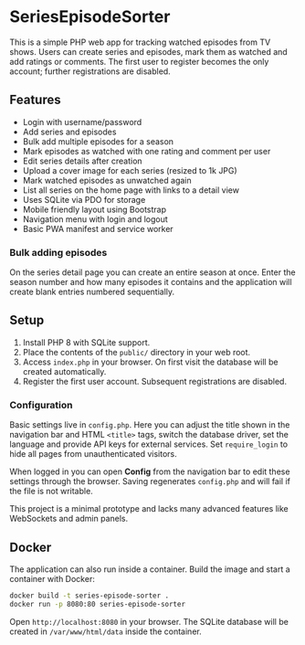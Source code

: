 # SeriesEpisodeSorter

This is a simple PHP web app for tracking watched episodes from TV shows. Users can create series and episodes, mark them as watched and add ratings or comments. The first user to register becomes the only account; further registrations are disabled.

## Features
- Login with username/password
- Add series and episodes
- Bulk add multiple episodes for a season
- Mark episodes as watched with one rating and comment per user
- Edit series details after creation
- Upload a cover image for each series (resized to 1k JPG)
- Mark watched episodes as unwatched again
- List all series on the home page with links to a detail view
- Uses SQLite via PDO for storage
- Mobile friendly layout using Bootstrap
- Navigation menu with login and logout
- Basic PWA manifest and service worker

### Bulk adding episodes

On the series detail page you can create an entire season at once. Enter the season number and how many episodes it contains and the application will create blank entries numbered sequentially.

## Setup
1. Install PHP 8 with SQLite support.
2. Place the contents of the `public/` directory in your web root.
3. Access `index.php` in your browser. On first visit the database will be created automatically.
4. Register the first user account. Subsequent registrations are disabled.

### Configuration

Basic settings live in `config.php`. Here you can adjust the title shown in the navigation bar and HTML `<title>` tags, switch the database driver, set the language and provide API keys for external services. Set `require_login` to hide all pages from unauthenticated visitors.

When logged in you can open **Config** from the navigation bar to edit these
settings through the browser. Saving regenerates `config.php` and will fail if
the file is not writable.

This project is a minimal prototype and lacks many advanced features like WebSockets and admin panels.

## Docker

The application can also run inside a container. Build the image and start a container with Docker:

```bash
docker build -t series-episode-sorter .
docker run -p 8080:80 series-episode-sorter
```

Open `http://localhost:8080` in your browser. The SQLite database will be created in `/var/www/html/data` inside the container.
